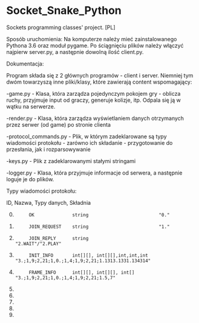 # Socket_Snake_Python
Sockets programming classes' project.
[PL]

Sposób uruchomienia:
	Na komputerze należy mieć zainstalowanego Pythona 3.6 oraz moduł pygame. Po ściągnięciu plików należy włączyć
najpierw server.py, a następnie dowolną ilość client.py.


Dokumentacja:

Program składa się z 2 głównych programów - client i server.
Niemniej tym dwóm towarzyszą inne pliki/klasy, które zawierają content wspomagający:

-game.py - Klasa, która zarządza pojedynczym pokojem gry - oblicza ruchy, przyjmuje input od graczy, generuje kolizje, itp. Odpala się ją w wątku na serwerze.

-render.py - Klasa, która zarządza wyświetlaniem danych otrzymanych przez serwer (od game) po stronie clienta

-protocol_commands.py - Plik, w którym zadeklarowane są typy wiadomości protokołu - zarówno ich składanie - przygotowanie do przesłania, jak i rozparsowywanie

-keys.py - Plik z zadeklarowanymi stałymi stringami

-logger.py - Klasa, która przyjmuje informacje od serwera, a następnie loguje je do plików.

Typy wiadomości protokołu:

ID, 		Nazwa, 			Typy danych, 		            Składnia

0.			OK			    string 					        "0."
1.			JOIN_REQUEST	string					        "1."
2.			JOIN_REPLY		string					        "2.WAIT"/"2.PLAY"
3.			INIT_INFO		int[][], int[][],int,int,int	"3.;1,9;2,21;1,0.;1,4;1,9;2,21;1.1313.1331.134314"
4.			FRAME_INFO		int[][], int[][], int[]			"3.;1,9;2,21;1,0.;1,4;1,9;2,21;1.5,7"
5.
6.
7.
8.
9.



